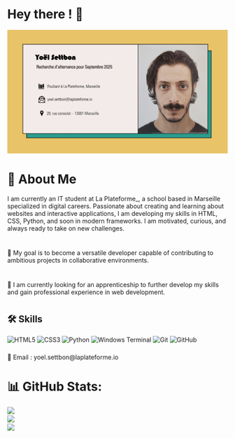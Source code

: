 # Hey there ! 👋

<img src="https://github.com/yoel-settbon/yoel-settbon/blob/main/Yo%C3%ABl%20Settbon-1.png">


# 💫 About Me
I am currently an IT student at La Plateforme_, a school based in Marseille specialized in digital careers. Passionate about creating and learning about websites and interactive applications, I am developing my skills in HTML, CSS, Python, and soon in modern frameworks. I am motivated, curious, and always ready to take on new challenges. 
#
🎯 My goal is to become a versatile developer capable of contributing to ambitious projects in collaborative environments.
#
🚀 I am currently looking for an apprenticeship to further develop my skills and gain professional experience in web development.
#

## 🛠 Skills
![HTML5](https://img.shields.io/badge/html5-%23E34F26.svg?style=for-the-badge&logo=html5&logoColor=white)
![CSS3](https://img.shields.io/badge/css3-%231572B6.svg?style=for-the-badge&logo=css3&logoColor=white)
![Python](https://img.shields.io/badge/python-3670A0?style=for-the-badge&logo=python&logoColor=ffdd54)
![Windows Terminal](https://img.shields.io/badge/Windows%20Terminal-%234D4D4D.svg?style=for-the-badge&logo=windows-terminal&logoColor=white)
![Git](https://img.shields.io/badge/git-%23F05033.svg?style=for-the-badge&logo=git&logoColor=white)
![GitHub](https://img.shields.io/badge/github-%23121011.svg?style=for-the-badge&logo=github&logoColor=white)

###

<p align="left">📧 Email : yoel.settbon@laplateforme.io</p>

###

# 📊 GitHub Stats:
![](https://github-readme-stats.vercel.app/api?username=yoel-settbon&theme=dark&hide_border=true&include_all_commits=false&count_private=false)<br/>
![](https://github-readme-streak-stats.herokuapp.com/?user=yoel-settbon&theme=dark&hide_border=true)<br/>
![](https://github-readme-stats.vercel.app/api/top-langs/?username=yoel-settbon&theme=dark&hide_border=true&include_all_commits=false&count_private=false&layout=compact)
